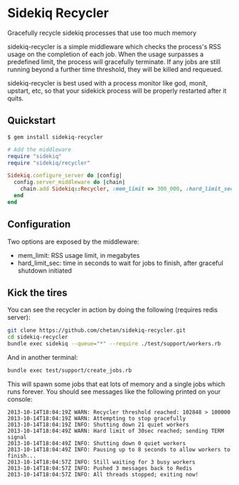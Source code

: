 # Sidekiq Recycler
Gracefully recycle sidekiq processes that use too much memory

sidekiq-recycler is a simple middleware which checks the process's RSS usage on
the completion of each job. When the usage surpasses a predefined limit, the process
will gracefully terminate. If any jobs are still running beyond a further time threshold,
they will be killed and requeued.

sidekiq-recycler is best used with a process monitor like god, monit, upstart,
etc, so that your sidekick process will be properly restarted after it quits.


## Quickstart

```
$ gem install sidekiq-recycler
```

```ruby
# Add the middleware
require "sidekiq"
require "sidekiq/recycler"

Sidekiq.configure_server do |config|
  config.server_middleware do |chain|
    chain.add Sidekiq::Recycler, :mem_limit => 300_000, :hard_limit_sec => 300
  end
end
```


## Configuration

Two options are exposed by the middleware:

 * mem_limit: RSS usage limit, in megabytes
 * hard_limit_sec: time in seconds to wait for jobs to finish, after graceful shutdown initiated


## Kick the tires

You can see the recycler in action by doing the following (requires redis server):

```bash
git clone https://github.com/chetan/sidekiq-recycler.git
cd sidekiq-recycler
bundle exec sidekiq --queue="*" --require ./test/support/workers.rb
```

And in another terminal:

```bash
bundle exec test/support/create_jobs.rb
```

This will spawn some jobs that eat lots of memory and a single jobs which runs forever.
You should see messages like the following printed on your console:

```
2013-10-14T18:04:19Z WARN: Recycler threshold reached: 102848 > 100000
2013-10-14T18:04:19Z WARN: Attempting to stop gracefully
2013-10-14T18:04:19Z INFO: Shutting down 21 quiet workers
2013-10-14T18:04:49Z WARN: Hard limit of 30sec reached; sending TERM signal
2013-10-14T18:04:49Z INFO: Shutting down 0 quiet workers
2013-10-14T18:04:49Z INFO: Pausing up to 8 seconds to allow workers to finish...
2013-10-14T18:04:57Z INFO: Still waiting for 3 busy workers
2013-10-14T18:04:57Z INFO: Pushed 3 messages back to Redis
2013-10-14T18:04:57Z INFO: All threads stopped; exiting now!
```
